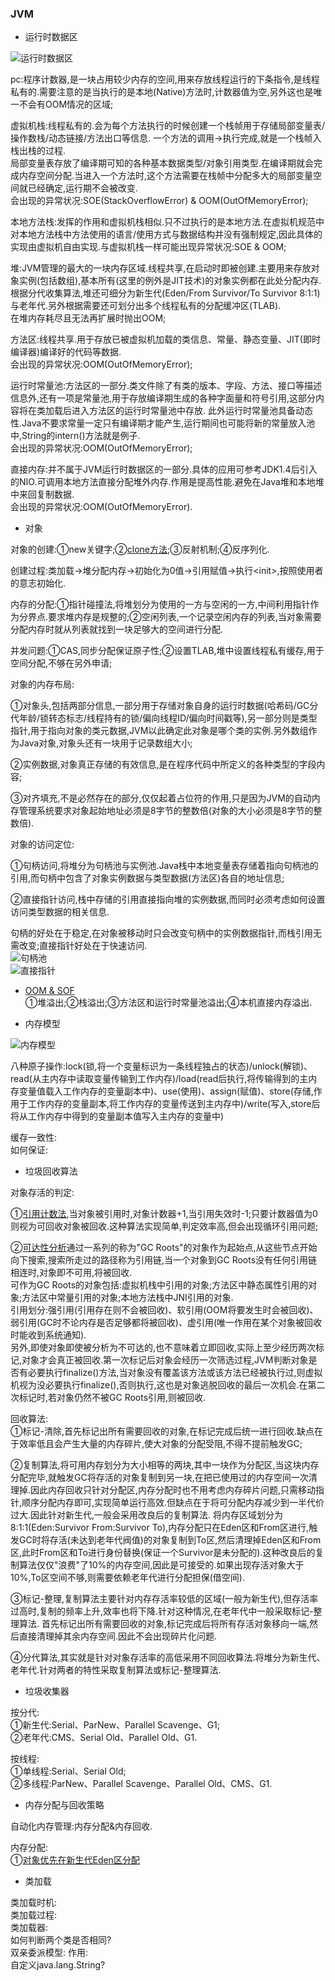### JVM  

- 运行时数据区  

![运行时数据区](https://raw.githubusercontent.com/MelloChan/java-interview/master/image/JVM.png)   

pc:程序计数器,是一块占用较少内存的空间,用来存放线程运行的下条指令,是线程私有的.需要注意的是当执行的是本地(Native)方法时,计数器值为空,另外这也是唯一不会有OOM情况的区域;  
  
虚拟机栈:线程私有的.会为每个方法执行的时候创建一个栈帧用于存储局部变量表/操作数栈/动态链接/方法出口等信息.
一个方法的调用->执行完成,就是一个栈帧入栈出栈的过程.    
局部变量表存放了编译期可知的各种基本数据类型/对象引用类型.在编译期就会完成内存空间分配.当进入一个方法时,这个方法需要在栈帧中分配多大的局部变量空间就已经确定,运行期不会被改变.  
会出现的异常状况:SOE(StackOverflowError) & OOM(OutOfMemoryError);  

本地方法栈:发挥的作用和虚拟机栈相似.只不过执行的是本地方法.在虚拟机规范中对本地方法栈中方法使用的语言/使用方式与数据结构并没有强制规定,因此具体的实现由虚拟机自由实现.与虚拟机栈一样可能出现异常状况:SOE & OOM;  

堆:JVM管理的最大的一块内存区域.线程共享,在启动时即被创建.主要用来存放对象实例(包括数组),基本所有(这里的例外是JIT技术)的对象实例都在此处分配内存.  
根据分代收集算法,堆还可细分为新生代(Eden/From Survivor/To Survivor 8:1:1)与老年代.另外根据需要还可划分出多个线程私有的分配缓冲区(TLAB).  
在堆内存耗尽且无法再扩展时抛出OOM;  

方法区:线程共享.用于存放已被虚拟机加载的类信息、常量、静态变量、JIT(即时编译器)编译好的代码等数据.  
会出现的异常状况:OOM(OutOfMemoryError);     

运行时常量池:方法区的一部分.类文件除了有类的版本、字段、方法、接口等描述信息外,还有一项是常量池,用于存放编译期生成的各种字面量和符号引用,这部分内容将在类加载后进入方法区的运行时常量池中存放.
此外运行时常量池具备动态性.Java不要求常量一定只有编译期才能产生,运行期间也可能将新的常量放入池中,String的intern()方法就是例子.  
会出现的异常状况:OOM(OutOfMemoryError);     

直接内存:并不属于JVM运行时数据区的一部分.具体的应用可参考JDK1.4后引入的NIO.可调用本地方法直接分配堆外内存.作用是提高性能.避免在Java堆和本地堆中来回复制数据.      
会出现的异常状况:OOM(OutOfMemoryError).       

- 对象  

对象的创建:①new关键字;②[clone方法](https://github.com/MelloChan/java-interview/blob/master/java-exam/src/base/create/CloneClass.java);③反射机制;④反序列化.  
 
创建过程:类加载->堆分配内存->初始化为0值->引用赋值->执行\<init>,按照使用者的意志初始化.  
 
内存的分配:①指针碰撞法,将堆划分为使用的一方与空闲的一方,中间利用指针作为分界点.要求堆内存是规整的;②空闲列表,一个记录空闲内存的列表,当对象需要分配内存时就从列表就找到一块足够大的空间进行分配.  
 
并发问题:①CAS,同步分配保证原子性;②设置TLAB,堆中设置线程私有缓存,用于空间分配,不够在另外申请; 
  
对象的内存布局:  

①对象头,包括两部分信息,一部分用于存储对象自身的运行时数据(哈希码/GC分代年龄/锁转态标志/线程持有的锁/偏向线程ID/偏向时间戳等),另一部分则是类型指针,用于指向对象的类元数据,JVM以此确定此对象是哪个类的实例.另外数组作为Java对象,对象头还有一块用于记录数组大小;    

②实例数据,对象真正存储的有效信息,是在程序代码中所定义的各种类型的字段内容;    

③对齐填充,不是必然存在的部分,仅仅起着占位符的作用,只是因为JVM的自动内存管理系统要求对象起始地址必须是8字节的整数倍(对象的大小必须是8字节的整数倍).       

对象的访问定位:  

①句柄访问,将堆分为句柄池与实例池.Java栈中本地变量表存储着指向句柄池的引用,而句柄中包含了对象实例数据与类型数据(方法区)各自的地址信息;  

②直接指针访问,栈中存储的引用直接指向堆的实例数据,而同时必须考虑如何设置访问类型数据的相关信息.  

句柄的好处在于稳定,在对象被移动时只会改变句柄中的实例数据指针,而栈引用无需改变;直接指针好处在于快速访问.  
![句柄池](https://raw.githubusercontent.com/MelloChan/java-interview/master/image/%E5%8F%A5%E6%9F%84%E6%B1%A0.jpg)  
![直接指针](https://raw.githubusercontent.com/MelloChan/java-interview/master/image/%E7%9B%B4%E6%8E%A5%E6%8C%87%E9%92%88.jpg)  

- [OOM & SOF](https://github.com/MelloChan/java-interview/blob/master/java-exam/src/jvm)  
①堆溢出;②栈溢出;③方法区和运行时常量池溢出;④本机直接内存溢出.  

- 内存模型   

![内存模型](https://raw.githubusercontent.com/MelloChan/java-interview/master/image/JMM.png)  

八种原子操作:lock(锁,将一个变量标识为一条线程独占的状态)/unlock(解锁)、read(从主内存中读取变量传输到工作内存)/load(read后执行,将传输得到的主内存变量值载入工作内存的变量副本中)、use(使用)、assign(赋值)、store(存储,作用于工作内存的变量副本,将工作内存的变量传送到主内存中)/write(写入,store后将从工作内存中得到的变量副本值写入主内存的变量中)    

缓存一致性:    
如何保证:  

- 垃圾回收算法  

对象存活的判定:  

①[引用计数法](https://github.com/MelloChan/java-interview/blob/master/java-exam/src/jvm/ReferenceCountingGC.java),当对象被引用时,对象计数器+1,当引用失效时-1;只要计数器值为0则视为可回收对象被回收.这种算法实现简单,判定效率高,但会出现循环引用问题;    

②[可达性分析](https://github.com/MelloChan/java-interview/blob/master/java-exam/src/jvm/FinalizeEscapeGC.java)通过一系列的称为"GC Roots"的对象作为起始点,从这些节点开始向下搜索,搜索所走过的路径称为引用链,当一个对象到GC Roots没有任何引用链相连时,对象即不可用,将被回收.  
可作为GC Roots的对象包括:虚拟机栈中引用的对象;方法区中静态属性引用的对象;方法区中常量引用的对象;本地方法栈中JNI引用的对象.    
引用划分:强引用(引用存在则不会被回收)、软引用(OOM将要发生时会被回收)、弱引用(GC时不论内存是否足够都将被回收)、虚引用(唯一作用在某个对象被回收时能收到系统通知).  
另外,即使对象即使被分析为不可达的,也不意味着立即回收,实际上至少经历两次标记,对象才会真正被回收.第一次标记后对象会经历一次筛选过程,JVM判断对象是否有必要执行finalize()方法,当对象没有覆盖该方法或该方法已经被执行过,则虚拟机视为没必要执行finalize(),否则执行,这也是对象逃脱回收的最后一次机会.在第二次标记时,若对象仍然不被GC Roots引用,则被回收.  

回收算法:  
①标记-清除,首先标记出所有需要回收的对象,在标记完成后统一进行回收.缺点在于效率低且会产生大量的内存碎片,使大对象的分配受阻,不得不提前触发GC;  

②复制算法,将可用内存划分为大小相等的两块,其中一块作为分配区,当这块内存分配完毕,就触发GC将存活的对象复制到另一块,在把已使用过的内存空间一次清理掉.因此内存回收只针对分配区,内存分配时也不用考虑内存碎片问题,只需移动指针,顺序分配内存即可,实现简单运行高效.但缺点在于将可分配内存减少到一半代价过大.因此针对新生代,一般会采用改良后的复制算法.
将内存区域划分为8:1:1(Eden:Survivor From:Survivor To),内存分配只在Eden区和From区进行,触发GC时将存活(未达到老年代阀值)的对象复制到To区,然后清理掉Eden区和From区,此时From区和To进行身份替换(保证一个Survivor是未分配的).这种改良后的复制算法仅仅"浪费"了10%的内存空间,因此是可接受的.如果出现存活对象大于10%,To区空间不够,则需要依赖老年代进行分配担保(借空间).    

③标记-整理,复制算法主要针对内存存活率较低的区域(一般为新生代),但存活率过高时,复制的频率上升,效率也将下降.针对这种情况,在老年代中一般采取标记-整理算法.
首先标记出所有需要回收的对象,标记完成后将所有存活对象移向一端,然后直接清理掉其余内存空间.因此不会出现碎片化问题.  

④分代算法,其实就是针对对象存活率的高低采用不同回收算法.将堆分为新生代、老年代.针对两者的特性采取复制算法或标记-整理算法.    

- 垃圾收集器   

按分代:  
①新生代:Serial、ParNew、Parallel Scavenge、G1;  
②老年代:CMS、Serial Old、Parallel Old、G1.

按线程:  
①单线程:Serial、Serial Old;  
②多线程:ParNew、Parallel Scavenge、Parallel Old、CMS、G1.

- 内存分配与回收策略  

自动化内存管理:内存分配&内存回收.  

内存分配:  
①[对象优先在新生代Eden区分配](https://github.com/MelloChan/java-interview/blob/master/java-exam/src/jvm/MinorGC.java)
    
- 类加载   

类加载时机:  
类加载过程:  
类加载器:  
如何判断两个类是否相同?  
双亲委派模型:
作用:  
自定义java.lang.String?
 
